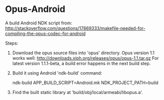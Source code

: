 # Opus-Android

A build Android NDK script from: http://stackoverflow.com/questions/17869333/makefile-needed-for-compiling-the-opus-codec-for-android

Steps: 

1. Download the opus source files into 'opus' directory. 
  Opus version 1.1 works well: http://downloads.xiph.org/releases/opus/opus-1.1.tar.gz
  For latest version 1.1.1-beta, a build error happens in the next build step.
  
2. Build it using Android 'ndk-build' command:

	ndk-build APP_BUILD_SCRIPT=Android.mk NDK_PROJECT_PATH=build

3. Find the built static library at 'build/obj/local/armeabi/libopus.a'. 
